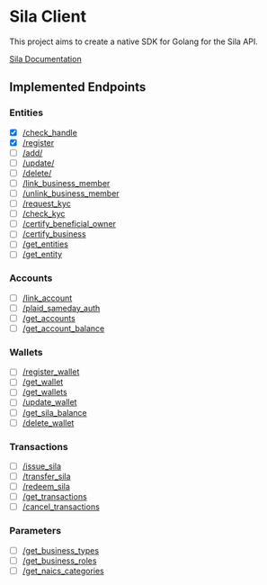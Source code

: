 # Sila Client

This project aims to create a native SDK for Golang for the Sila API.

[Sila Documentation](https://docs.silamoney.com)

## Implemented Endpoints

### Entities

* [x] [/check_handle](https://docs.silamoney.com/docs/check_handle)
* [x] [/register](https://docs.silamoney.com/docs/register)
* [ ] [/add/<registration-data>](https://docs.silamoney.com/docs/addregistration-data)
* [ ] [/update/<registration-data>](https://docs.silamoney.com/docs/updateregistration-data)
* [ ] [/delete/<registration-data>](https://docs.silamoney.com/docs/deleteregistration-data)
* [ ] [/link_business_member](https://docs.silamoney.com/docs/link_business_member)
* [ ] [/unlink_business_member](https://docs.silamoney.com/docs/unlink_business_member)
* [ ] [/request_kyc](https://docs.silamoney.com/docs/request_kyc)
* [ ] [/check_kyc](https://docs.silamoney.com/docs/check_kyc)
* [ ] [/certify_beneficial_owner](https://docs.silamoney.com/docs/certify_beneficial_owner)
* [ ] [/certify_business](https://docs.silamoney.com/docs/certify_business)
* [ ] [/get_entities](https://docs.silamoney.com/docs/get_entities)
* [ ] [/get_entity](https://docs.silamoney.com/docs/get_entity)

### Accounts

* [ ] [/link_account](https://docs.silamoney.com/docs/link_account)
* [ ] [/plaid_sameday_auth](https://docs.silamoney.com/docs/plaid_sameday_auth)
* [ ] [/get_accounts](https://docs.silamoney.com/docs/get_accounts)
* [ ] [/get_account_balance](https://docs.silamoney.com/docs/get_account_balance)

### Wallets

* [ ] [/register_wallet](https://docs.silamoney.com/docs/register_wallet)
* [ ] [/get_wallet](https://docs.silamoney.com/docs/get_wallet)
* [ ] [/get_wallets](https://docs.silamoney.com/docs/get_wallets)
* [ ] [/update_wallet](https://docs.silamoney.com/docs/update_wallet)
* [ ] [/get_sila_balance](https://docs.silamoney.com/docs/get_sila_balance)
* [ ] [/delete_wallet](https://docs.silamoney.com/docs/delete_wallet)

### Transactions

* [ ] [/issue_sila](https://docs.silamoney.com/docs/issue_sila)
* [ ] [/transfer_sila](https://docs.silamoney.com/docs/transfer_sila)
* [ ] [/redeem_sila](https://docs.silamoney.com/docs/redeem_sila)
* [ ] [/get_transactions](https://docs.silamoney.com/docs/get_transactions)
* [ ] [/cancel_transactions](https://docs.silamoney.com/docs/cancel_transaction)

### Parameters

* [ ] [/get_business_types](https://docs.silamoney.com/docs/get_business_types)
* [ ] [/get_business_roles](https://docs.silamoney.com/docs/get_business_roles)
* [ ] [/get_naics_categories](https://docs.silamoney.com/docs/get_naics_categories)